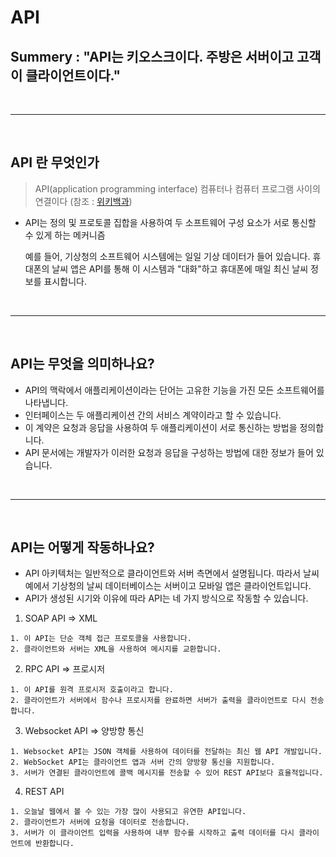 # API


## Summery : "API는 키오스크이다. 주방은 서버이고 고객이 클라이언트이다."

<br />
<hr />
<br />

## API 란 무엇인가
> API(application programming interface) 컴퓨터나 컴퓨터 프로그램 사이의 연결이다 (참조 : [위키백과](https://ko.wikipedia.org/wiki/API))
- API는 정의 및 프로토콜 집합을 사용하여 두 소프트웨어 구성 요소가 서로 통신할 수 있게 하는 메커니즘

    예를 들어, 기상청의 소프트웨어 시스템에는 일일 기상 데이터가 들어 있습니다. 휴대폰의 날씨 앱은 API를 통해 이 시스템과 "대화"하고 휴대폰에 매일 최신 날씨 정보를 표시합니다.

<br />
<hr />
<br />

## API는 무엇을 의미하나요?  
  - API의 맥락에서 애플리케이션이라는 단어는 고유한 기능을 가진 모든 소프트웨어를 나타냅니다. 
  - 인터페이스는 두 애플리케이션 간의 서비스 계약이라고 할 수 있습니다. 
  - 이 계약은 요청과 응답을 사용하여 두 애플리케이션이 서로 통신하는 방법을 정의합니다. 
  - API 문서에는 개발자가 이러한 요청과 응답을 구성하는 방법에 대한 정보가 들어 있습니다.

<br />
<hr />
<br />

## API는 어떻게 작동하나요?
  * API 아키텍처는 일반적으로 클라이언트와 서버 측면에서 설명됩니다. 
  따라서 날씨 예에서 기상청의 날씨 데이터베이스는 서버이고 모바일 앱은 클라이언트입니다. 
  * API가 생성된 시기와 이유에 따라 API는 네 가지 방식으로 작동할 수 있습니다.

  1. SOAP API => XML

    1. 이 API는 단순 객체 접근 프로토콜을 사용합니다. 
    2. 클라이언트와 서버는 XML을 사용하여 메시지를 교환합니다. 

  2. RPC API => 프로시저

    1. 이 API를 원격 프로시저 호출이라고 합니다. 
    2. 클라이언트가 서버에서 함수나 프로시저를 완료하면 서버가 출력을 클라이언트로 다시 전송합니다.

  3. Websocket API => 양방향 통신

    1. Websocket API는 JSON 객체를 사용하여 데이터를 전달하는 최신 웹 API 개발입니다. 
    2. WebSocket API는 클라이언트 앱과 서버 간의 양방향 통신을 지원합니다. 
    3. 서버가 연결된 클라이언트에 콜백 메시지를 전송할 수 있어 REST API보다 효율적입니다.

  4. REST API

    1. 오늘날 웹에서 볼 수 있는 가장 많이 사용되고 유연한 API입니다. 
    2. 클라이언트가 서버에 요청을 데이터로 전송합니다. 
    3. 서버가 이 클라이언트 입력을 사용하여 내부 함수를 시작하고 출력 데이터를 다시 클라이언트에 반환합니다.